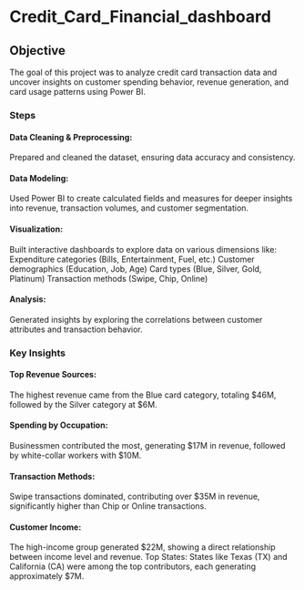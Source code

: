 # Credit_Card_Financial_dashboard

## Objective
The goal of this project was to analyze credit card transaction data and uncover insights on customer spending behavior, revenue generation, and card usage patterns using Power BI.


### Steps
#### Data Cleaning & Preprocessing:
Prepared and cleaned the dataset, ensuring data accuracy and consistency.
#### Data Modeling: 
Used Power BI to create calculated fields and measures for deeper insights into revenue, transaction volumes, and customer segmentation.
#### Visualization:
Built interactive dashboards to explore data on various dimensions like:
Expenditure categories (Bills, Entertainment, Fuel, etc.)
Customer demographics (Education, Job, Age)
Card types (Blue, Silver, Gold, Platinum)
Transaction methods (Swipe, Chip, Online)
#### Analysis:
Generated insights by exploring the correlations between customer attributes and transaction behavior.


### Key Insights
#### Top Revenue Sources:
The highest revenue came from the Blue card category, totaling $46M, followed by the Silver category at $6M.
#### Spending by Occupation:
Businessmen contributed the most, generating $17M in revenue, followed by white-collar workers with $10M.
#### Transaction Methods: 
Swipe transactions dominated, contributing over $35M in revenue, significantly higher than Chip or Online transactions.
#### Customer Income: 
The high-income group generated $22M, showing a direct relationship between income level and revenue.
Top States: States like Texas (TX) and California (CA) were among the top contributors, each generating approximately $7M.
